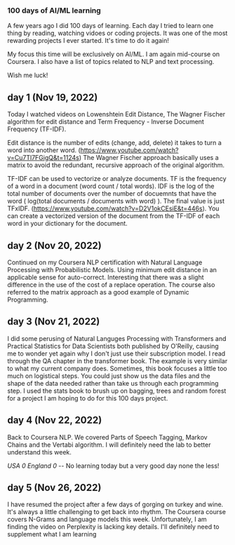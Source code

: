 ### 100 days of AI/ML learning

A few years ago I did 100 days of learning. Each day I tried to learn 
one thing by reading, watching vidoes or coding projects.  It was one 
of the most rewarding projects I ever started.  It's time to do it again!

My focus this time will be exclusively on AI/ML.  I am again mid-course on
Coursera.  I also have a list of topics related to NLP and text processing.  

Wish me luck!
  
## day 1 (Nov 19, 2022)

Today I watched videos on Lowenshtein Edit Distance, The Wagner Fischer algorithm
for edit distance and Term Frequency - Inverse Document Frequency (TF-IDF).

Edit distance is the number of edits (change, add, delete) it takes to turn a word 
into another word. (https://www.youtube.com/watch?v=Cu7Tl7FGigQ&t=1124s)
The Wagner Fischer approach basically uses a matrix to avoid the redundant, recursive
approach of the original algorithm.

TF-IDF can be used to vectorize or analyze documents.  TF is the frequency of a word in a document
(word count / total words). IDF is the log of the total number of documents over the number of docuemnts 
that have the word ( log(total documents / documents with word) ). The final value is just TFxIDF.
(https://www.youtube.com/watch?v=D2V1okCEsiE&t=446s).  You can create a vectorized version of the
document from the TF-IDF of each word in your dictionary for the document.

## day 2 (Nov 20, 2022)

Continued on my Coursera NLP certification with Natural Language Processing with Probabilistic Models.
Using minimum edit distance in an applicable sense for auto-correct. Interesting that there was a slight
difference in the use of the cost of a replace operation.  The course also referred to the matrix approach
as a good example of Dynamic Programming.

## day 3 (Nov 21, 2022)

I did some perusing of Natural Languges Processing with Transformers and Practical Statistics for
Data Scientists both published by O'Reilly, causing me to wonder yet again why I don't just use their
subscription model.  I read through the QA chapter in the transformer book.  The example is very similar to 
what my current company does. Sometimes, this book focuses a little too much on logistical steps.  You could
just show us the data files and the shape of the data needed rather than take us through each programming step.
I used the stats book to brush up on bagging, trees and random forest for a project I am hoping to do for
this 100 days project.

## day 4 (Nov 22, 2022)

Back to Coursera NLP.  We covered Parts of Speech Tagging, Markov Chains and the Vertabi algorithm.  I will
definitely need the lab to better understand this week.

*USA 0 England 0* -- No learning today but a very good day none the less!

## day 5 (Nov 26, 2022)

I have resumed the project after a few days of gorging on turkey and wine.  It's always a little challenging to get
back into rhythm.  The Coursera course covers N-Grams and language models this week. Unfortunately, I am finding the 
video on Perplexity is lacking key details. I'll definitely need to supplement what I am learning



